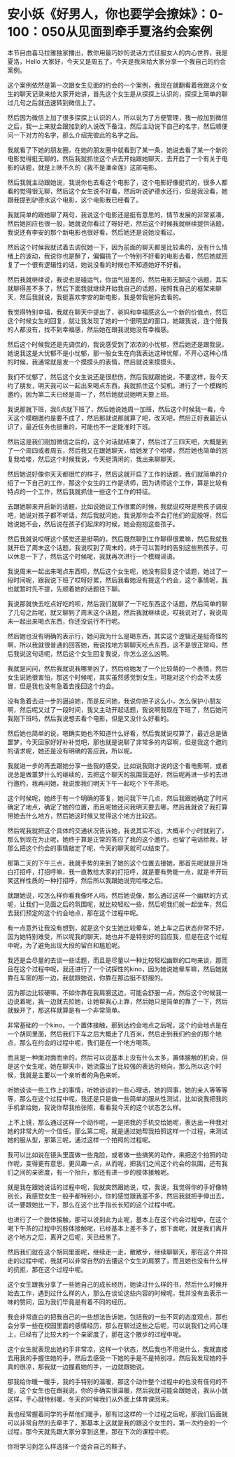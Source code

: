 # 安小妖《好男人，你也要学会撩妹》：0-100：050从见面到牵手夏洛约会案例

本节目由喜马拉雅独家播出，教你用最巧妙的说话方式征服女人的内心世界，我是夏洛，Hello 大家好，今天又是周五了，今天是我来给大家分享一个我自己的约会案例。

这个案例依然是第一次跟女生见面的约会的一个案例，我现在就翻看着我跟这个女生的聊天记录来给大家开始讲，首先这个女生是从探探上认识的，探探上简单的聊过几句之后就迅速转到微信上了。

然后因为微信上加了很多探探上认识的人，所以说为了方便管理，我一般加到微信之后，我一上来就会跟加到的人说改下备注，然后主动说下自己的名字，然后顺便问一下对方的名字，那么介绍完彼此的名字之后。

我就看了下她的朋友圈，在她的朋友圈中就看到了某一条，她说去看了某一个新的电影觉得挺无聊的，然后我就抓住这个点去开始跟她聊天，去开启了一个有关于电影的话题，就是上映不久的《我不是潘金莲》这部电影。

然后我就主动跟她说，我说你也去看这个电影了，这个电影好像挺坑的，很多人都看的觉得很无聊，然后这个女生说不好看，然后听说驴德水还行，但是我没看，她跟我提到驴德水这个电影，这个电影我已经看了。

我就简单的跟她聊了两句，我说这个电影还是挺有意思的，情节发展的非常紧凑，然后她回应也很一般，她就说你看过了呀好吧，然后这个时候我就继续提供话题，我说还有李安的那个新电影也很好看，然后她还是说她没看过。

然后这个时候我就试着去调侃她一下，因为前面的聊天都是比较素的，没有什么情绪上的波动，我说你也是醉了，偏偏挑了一个特别不好看的电影去看，然后她就回复了一个很有逻辑性的话，她说没看的时候也不知道她好不好看。

然后我就继续说，我说也是碰运气，你运气挺差的，然后电影无聊这个话题，其实就聊得差不多了，然后下面我就继续开始我自己的话题，按照我自己的框架来聊天，然后我就说，我挺喜欢李安的新电影，我是带我爸妈去看的。

我觉得特别幸福，我就在聊天中提出了，爸妈和幸福感这么一个新的价值点，然后这个时候女生的回复，就让我发现了她的一个很明显的窗口，她跟我说，连个陪我的人都没有，找不到幸福感，然后她在跟我说她没有幸福感。

然后这个时候我还是先调侃的，我说感受到了浓浓的小忧郁，然后她还是跟我说，她说我这是大忧郁不是小忧郁，那一般女生在向我表达这种忧郁，不开心这种心情的时候，我通常就是发一个摸摸头的表情，然后就说来摸摸头。

我们不忧郁了，然后这个女生说还是很悲伤，然后我就跟她说，不要这样，我今天约了朋友，明天我可以一起出来喝点东西，我就抓住这个契机，进行了一个模糊的邀约，因为第二天已经是周一了，然后她就说她明天要上班。

我说那就下班，我6点就下班了，然后她说她周一加班，然后这个时候我一看，今天这个模糊邀约是要不成了，然后那就说那就算了吧，改天吧，然后正好我最近认识了，最近任务也挺重的，可能也不一定能准时下班。

然后这是我们刚加微信之后的，这个对话就结束了，然后过了三四天吧，大概是到了一个周四或者周五，然后我又在跟她聊天，给她发了个哈喽，然后她也简单的回复我哈喽，然后这个时候我说，今天挺清闲的，我出来聊聊天。

然后她说好像你天天都很忙的样子，然后这就开启了工作的话题，我们就简单的介绍了一下自己的工作，那这个女生的工作是诱师，因为诱师这个工作，算是比较有特点的一个工作，然后我就抓住一些这个工作的特征。

去跟她聊来开启新的话题，比如说她说工作很累的时候，我就说哎呀是熊孩子调皮吧，她说对孩子都不听话，然后我就问她，我说那你会不会打他们的屁股呀，然后她说她不会，然后说在孩子们起床的时候，她会抱抱这些孩子。

然后我就说哎呀这个感觉还是挺萌的，然后既然聊到工作聊得很累嘛，然后我就我就开启了周末这个话题，我说哎到了周末的，终于可以暂时的告别这些熊孩子，可以休息一下了，然后这个时候呢，我就再次进行一个模糊谣语。

我说周末一起出来喝点东西呗，然后这个女生呢，她没有回复这个话题，她过了一段时间呢，跟我说下班了哎呀好累，然后我看她没有提这个约会，这个事情呢，我也就暂时先不提，先顺着她的话题往下聊。

我说那就快去吃点好吃的呗，然后我们就聊了一下吃东西这个话题，然后简单的聊了几句之后呢，就又聊到了周末这个话题，然后我就继续说，哎我说对了，我说周末一起出来喝点东西，你还没说行不行呢。

然后她也没有明确的表示行，她问我为什么是喝东西，其实这个逻辑还是挺奇怪的啊，所以我就很普通的回答她，我说找地方聊聊天吃点东西，这不是很正常吗，然后我说这句话呢，然后这个女生回复我说，你怎么这么凶啊。

我就是问问，然后我就说我哪里凶了，然后给她发了一个比较萌的一个表情，然后女生说她很害怕，那这个时候呢，其实虽然感觉到女生，可能对这个约会不太感冒，但是我也没有急着去挽回这个约会。

没有急着去进一步的逼迫她，而是反问她，我说你胆子这么小，怎么保护小朋友啊，然后呢又过了一段时间，我又主动开起话题，我说啊我现在下班了，然后她问我刚下班吗，然后我说想去看个电影，但是又没什么好看的。

然后她也简单的说，嗯确实她也不知道什么好看，然后我就说哎算了，最近总是做噩梦，今天回家好好补补觉吧，那也就是说聊了非常多的内容啊，但是我这个邀约的请求呢，她还是没有明确的答应我，所以呢。

我就进一步的再去跟她分享一些我的感受，比如说我刚才说的这个看电影啊，或者说总是做噩梦什么的继续的，去把这个聊天的氛围营造好，然后呢再进一步的去进行邀约，我再问她，我说那我们明天下午一起吃个下午茶吧。

这个时候呢，她终于有一个明确的答复，她问我下午几点，然后我跟她确定了时间确定了地点，确定了她的位置，而且呢她还问我明天要去哪，然后我就说了我打算带她去什么地方，然后她这时候又觉得这个地方比较远。

然后呢我就把这个具体的交通状况告诉她，我说其实不远，大概半个小时就到了，那么到现在为止呢，她终于算是正常的答应了我的这个邀约，也留了电话给我，好那么把这个约会的事情敲定了呢，今天的聊天就可以结束了。

那第二天的下午三点，我就手势的来到了她的这个位置去接她，那首先呢就是开场白打招呼，打招呼嘛，我一直教给大家的打招呼，就是要有势能一点，就是半开玩笑这样性质的一种打招呼，然后所以我跟她说完哈喽之后。

就跟她说，哎怎么样你看我像坏人吗，然后她说像，那么通过这样一个幽默的方式呢，让我们一见面之后的氛围呢，就比较轻松一些，然后呢我们就一起坐车，然后去我们预定的这个约会地点，那在这个过程中呢。

有一点意外让我没有想到，就是这个女生她比较晕车，她上车之后状态非常不好，因为她特别难受，所以呢我的聊天，她也并不是特别好的回应我，但是在这个过程中呢，为了避免出现大段的留白和尴尬呢。

我还是会尽量的去谈一些话题，而且是尽量以一种比较轻松幽默的口吻来谈，那而且在这个过程中呢，我还进行了一个试探性的kino，因为她说她晕车嘛，然后她就靠在车窗的那一边，我就跟她说，你靠在那边挺不舒服的。

因为那边比较硬嘛，不如你靠在我肩膀这边，可能会舒服一点，然后这个时候我一边说着呢，我一边就去拉她，让她帮我心上靠，然后她只是简单的靠了一下，然后就躲开了，那这样就算是有一个非常简单。

非常基础的一个kino，一个置体接触，那到达约会地点之后呢，这个约会地点是在一个胡同里面，然后我们下车之后大概走了几百米，然后走到我们约会的那个地点，那么在约会的过程中呢，我们是在一个地方喝茶。

而且是一种面对面而坐的，然后可以说基本上没有什么太多，置体接触的机会，但是这个女生呢，她在聊天中，她流露出了比较强的表达的倾向，那么所以这个时候，我就是主要以一个亲听者的角色来听。

听她谈谈一些工作上的事情，听她谈谈的一些心理话，她的同事，她的亲人等等等等，那么在这个过程中呢，我还是只是做一些简单的服从性测试，比如说我把我的手机拿给她，我说你帮我拍张照，看看我今天的这个状态怎么样。

上不上镜，那么通过这样一个动作呢，一是把我的手机交给她呢，表达出一种我对她的非常大的一个信任，那么第二呢，就是通过她帮我拍照这样一个过程，来测试她的服从型，那第三呢，通过这样一个拍照的过程呢。

我可以比如说在镜头里面做一些鬼脸，或者做一些搞笑的动作，来把这个拍照的动作呢，变得更有意思，更风趣一点，从而呢，把我们之间这个约会的氛围，还有我们之间的亲密度，有一个抬升，那还有进一步的肢体接触呢。

就是我在跟她说话的过程中呢，我就突然跟她说，哎，我说，我觉得你的手好像特别长，我感觉女生一般手都特别小，你的感觉跟我差不多，然后我就把手伸出去，试一要跟她比一下，那么在这个比手指长长短的这个过程中呢。

也进行了一个肢体接触，那可以说到此为止呢，基本上在这个约会过程中，在这个喝下午茶的过程中的肢体接触呢，已经基本上差不多了，那下面呢，就是我们离开这个地方之后，离开之后呢，天已经黑了。

然后我们就在这个胡同里面呢，继续走一走，散散步，继续聊聊天，那在这个并排走的过程中呢，我就可以非常自然的去摟这个女生的肩膀了，而且她也没有什么样的抗拒，那在这个过程中呢。

这个女生跟我分享了一些她自己的成长经历，她读过什么样的书，然后什么时候开始去工作，遇到过什么样的人，那么在谈论这些内容的时候呢，我并没有去表示一味的赞同，因为我们毕竟是有着不同的经历。

我会非常直白的把我自己的一些想法告诉她，包括我的一些不同的态度观点，那也会分享一些在校园里面的感情经历，那么在聊过这些之后呢，可以说我们之间心理上，已经有了比较大的一个亲密度了，那在这个散步的过程中呢。

这个女生就表现出她的手非常凉，这样一个状态，然后我也不用说什么，我就直接去用我的手握住她的手，然后去感受一下她的手是不是特别凉，然后我发现她的手真的很凉，那我就一边握着她的手，一边就跟她说。

那我给你暖一暖手，我的手特别的温暖，那这个动作整个过程中的也没有任何的不是，这个女生也在跟我说，你的手确实很温暖，然后我就可能会跟她说，我从小就这样，手心就特别暖，冬天的时候我们从外面上体育课回来。

我也经常握着同学的手帮他们暖手，那有过这样的一个过程之后呢，那我们后面就可以非常自然的去牵手了，那基本上这就是我的跟这个女生的，第一次约会的一个过程，那今天就先跟大家分享到这里，那在下次的课程中呢。

你将学习到怎么样选择一个适合自己的鞋子。